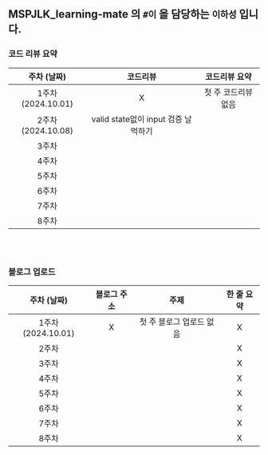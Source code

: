 ## MSPJLK_learning-mate 의 `#이` 을 담당하는 `이하성` 입니다.

### 코드 리뷰 요약

|    주차 (날짜)     |              코드리뷰               |    코드리뷰 요약    |
| :----------------: | :---------------------------------: | :-----------------: |
| 1주차 (2024.10.01) |                  X                  | 첫 주 코드리뷰 없음 |
| 2주차 (2024.10.08) | valid state없이 input 검증 날먹하기 |                     |
|       3주차        |                                     |                     |
|       4주차        |                                     |                     |
|       5주차        |                                     |                     |
|       6주차        |                                     |                     |
|       7주차        |                                     |                     |
|       8주차        |                                     |                     |

<br /><br />

### 블로그 업로드

|    주차 (날짜)     | 블로그 주소 |           주제           | 한 줄 요약 |
| :----------------: | :---------: | :----------------------: | :--------: |
| 1주차 (2024.10.01) |      X      | 첫 주 블로그 업로드 없음 |     X      |
|       2주차        |             |                          |     X      |
|       3주차        |             |                          |     X      |
|       4주차        |             |                          |     X      |
|       5주차        |             |                          |     X      |
|       6주차        |             |                          |     X      |
|       7주차        |             |                          |     X      |
|       8주차        |             |                          |     X      |

